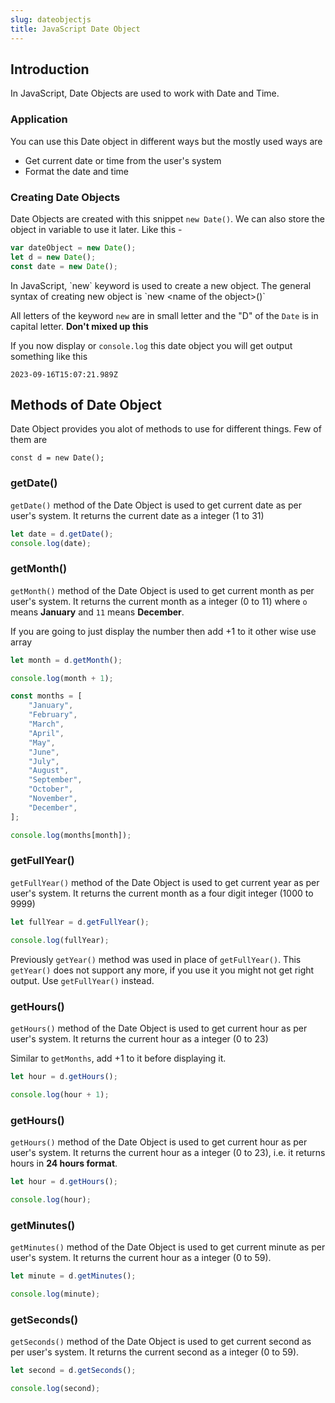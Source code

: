 ```yaml
---
slug: dateobjectjs
title: JavaScript Date Object
---
```


## Introduction

In JavaScript, Date Objects are used to work with Date and Time.

### Application

You can use this Date object in different ways but the mostly used ways are

- Get current date or time from the user's system
- Format the date and time

### Creating Date Objects

Date Objects are created with this snippet `new Date()`. We can also store the object in variable to use it later. Like this -

```javascript
var dateObject = new Date();
let d = new Date();
const date = new Date();
```

<div class="note"><p>In JavaScript, `new` keyword is used to create a new object. The general syntax of creating new object is `new &lt;name of the object&gt;()`</p>
<p>All letters of the keyword <code>new</code> are in small letter and the "D" of the <code>Date</code> is in capital letter. <b>Don't mixed up this</b></p>
</div>

If you now display or `console.log` this date object you will get output something like this

`2023-09-16T15:07:21.989Z`

## Methods of Date Object

Date Object provides you alot of methods to use for different things. Few of them are

`const d = new Date();`

### getDate()

`getDate()` method of the Date Object is used to get current date as per user's system.
It returns the current date as a integer (1 to 31)

```js
let date = d.getDate();
console.log(date);
```

### getMonth()

`getMonth()` method of the Date Object is used to get current month as per user's system.
It returns the current month as a integer (0 to 11) where `o` means **January** and `11` means **December**.

If you are going to just display the number then add +1 to it other wise use array

```js
let month = d.getMonth();

console.log(month + 1);

const months = [
	"January",
	"February",
	"March",
	"April",
	"May",
	"June",
	"July",
	"August",
	"September",
	"October",
	"November",
	"December",
];

console.log(months[month]);
```

### getFullYear()

`getFullYear()` method of the Date Object is used to get current year as per user's system.
It returns the current month as a four digit integer (1000 to 9999)

```js
let fullYear = d.getFullYear();

console.log(fullYear);
```

<div class="warning"> Previously <code>getYear()</code> method was used in place of  <code>getFullYear()</code>. This <code>getYear()</code> does not support any more, if you use it you might not get right output. Use <code>getFullYear()</code> instead.</div>

### getHours()

`getHours()` method of the Date Object is used to get current hour as per user's system.
It returns the current hour as a integer (0 to 23)

Similar to `getMonths`, add +1 to it before displaying it.

```js
let hour = d.getHours();

console.log(hour + 1);
```

### getHours()

`getHours()` method of the Date Object is used to get current hour as per user's system.
It returns the current hour as a integer (0 to 23), i.e. it returns hours in **24 hours format**.

```js
let hour = d.getHours();

console.log(hour);
```

### getMinutes()

`getMinutes()` method of the Date Object is used to get current minute as per user's system.
It returns the current hour as a integer (0 to 59).

```js
let minute = d.getMinutes();

console.log(minute);
```

### getSeconds()

`getSeconds()` method of the Date Object is used to get current second as per user's system.
It returns the current second as a integer (0 to 59).

```js
let second = d.getSeconds();

console.log(second);
```
